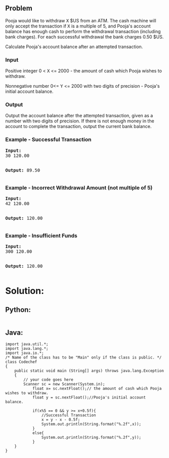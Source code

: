<div id="problem-statement" class="_problemBody_lulsq_29 print"><h2>Problem</h2>
<p>Pooja would like to withdraw <tt>X</tt> $US from an ATM. The cash machine will only accept the transaction if <tt>X</tt> is a multiple of 5, and Pooja's account balance has enough cash to perform the withdrawal transaction (including bank charges).  For each successful withdrawal the bank charges 0.50 $US.
</p><p>Calculate Pooja's account balance after an attempted transaction.</p>
<p></p><h3>Input</h3>
<p> Positive integer 0 &lt; <tt>X</tt> &lt;= 2000 - the amount of cash which Pooja wishes to withdraw.
</p><p> Nonnegative number 0&lt;= <tt>Y</tt> &lt;= 2000 with two digits of precision - Pooja's initial account balance.
</p><h3>Output</h3>
<p>Output the account balance after the attempted transaction, given as a number with two digits of precision.  If there is not enough money in the account to complete the transaction, output the current bank balance.
</p><h3>Example - Successful Transaction</h3>
<pre><b>Input:</b>
30 120.00

<b>Output:</b>
89.50
</pre>
<h3>Example - Incorrect Withdrawal Amount (not multiple of 5)</h3>
<pre><b>Input:</b>
42 120.00

<b>Output:</b>
120.00
</pre>
<h3>Example - Insufficient Funds</h3>
<pre><b>Input:</b>
300 120.00

<b>Output:</b>
120.00
</pre></div>

# Solution:

## Python:
```
```

## Java:
```
import java.util.*;
import java.lang.*;
import java.io.*;
/* Name of the class has to be "Main" only if the class is public. */
class Codechef
{
	public static void main (String[] args) throws java.lang.Exception
	{
		// your code goes here
		Scanner sc = new Scanner(System.in);
		    float x= sc.nextFloat();// the amount of cash which Pooja wishes to withdraw.
		    float y = sc.nextFloat();//Pooja's initial account balance.
		    
		    if(x%5 == 0 && y >= x+0.5f){
		        //Successful Transaction
		        x = y - x - 0.5f;
		        System.out.println(String.format("%.2f",x));
		    }
		    else{
                System.out.println(String.format("%.2f",y));
		    } 
	}
}

```
